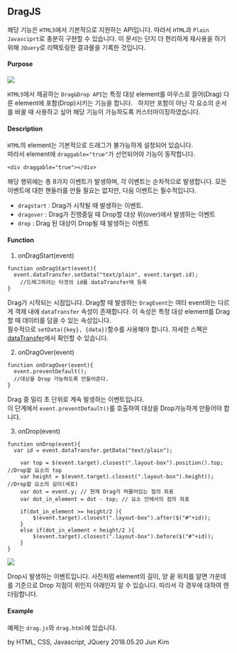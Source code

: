 ## DragJS
해당 기능은 `HTML5`에서 기본적으로 지원하는 API입니다.  따라서 `HTML`과 `Plain Javasciprt`로 충분히 구현할 수 있습니다.
이 문서는 단지 더 편리하게 재사용을 하기 위해 `JQuery`로 리팩토링한 결과물을 기록한 것입니다.

#### Purpose
<img src='http://drive.google.com/uc?export=view&id=191dnTSZuQP0dkNWO92wdWu-EoU1dWtxs' /><br>

`HTML5`에서 제공하는 `Drag&Drop API`는 특정 대상 element를 마우스로 끌어(Drag) 다른 element에 포함(Drop)시키는 기능을 합니다.  
하지만 포함이 아닌 각 요소의 순서를 바꿀 때 사용하고 싶어 해당 기능이 가능하도록 커스터마이징하였습니다.

#### Description
`HTML`의 element는 기본적으로 드래그가 불가능하게 설정되어 있습니다.  
따라서 element에 `draggable="true"`가 선언되어야 기능이 동작합니다.
```
<div draggable="true"></div>
```
 
해당 행위에는 총 8가지 이벤트가 발생하며, 각 이벤트는 순차적으로 발생합니다.
모든 이벤트에 대한 핸들러를 만들 필요는 없지만, 다음 이벤트는 필수적입니다.
* `dragstart` : Drag가 시작될 때 발생하는 이벤트.
* `dragover` : Drag가 진행중일 때 Drop할 대상 위(over)에서 발생하는 이벤트
* `drop` : Drag 된 대상이 Drop될 때 발생하는 이벤트

#### Function
1. onDragStart(event)
```
function onDragStart(event){
  event.dataTransfer.setData("text/plain", event.target.id);
	//드래그하려는 타겟의 id를 dataTransfer에 등록
}
```
Drag가 시작되는 시점입니다. Drag할 때 발생하는 `DragEvent`는 여타 event와는 다르게 객체 내에 `dataTransfer` 속성이 존재합니다. 
이 속성은 특정 대상 element를 Drag할 때 데이터를 담을 수 있는 속성입니다.  
필수적으로 `setData({key}, {data})`함수를 사용해야 합니다. 자세한 스펙은 [dataTransfer](https://developer.mozilla.org/ko/docs/Web/API/DataTransfer)에서 확인할 수 있습니다. 

2. onDragOver(event)
```
function onDragOver(event){
  event.preventDefault();
  //대상을 Drop 가능하도록 만들어준다.
}
```
Drag 중 밀리 초 단위로 계속 발생하는 이벤트입니다.  
이 단계에서 `event.preventDefault()`를 호출하여 대상을 Drop가능하게 만들어야 합니다.

3. onDrop(event)
```
function onDrop(event){
  var id = event.dataTransfer.getData("text/plain");

	var top = $(event.target).closest(".layout-box").position().top; //Drop할 요소의 top
	var height = $(event.target).closest(".layout-box").height(); //Drop할 요소의 길이(세로)
	var dot = event.y; // 현재 Drag가 머물러있는 점의 좌표
	var dot_in_element = dot - top; // 요소 안에서의 점의 좌표

	if(dot_in_element >= height/2 ){
		$(event.target).closest(".layout-box").after($("#"+id));
	}
	else if(dot_in_element < height/2 ){
		$(event.target).closest(".layout-box").before($("#"+id));
	}
}
```
<img src='http://drive.google.com/uc?export=view&id=1-K_YylxbvShUhXyvxJN_nQ_3OPMF3Ec3' /><br>

Drop시 발생하는 이벤트입니다. 사진처럼 element의 길이, 양 끝 위치를 알면 가운데를 기준으로 Drop 지점이 위인지 아래인지 알 수 있습니다.
따라서 각 경우에 대하여 렌더링합니다.


#### Example
예제는 `drag.js`와 `drag.html`에 있습니다.

by HTML, CSS, Javascript, JQuery
2018.05.20 Jun Kim
